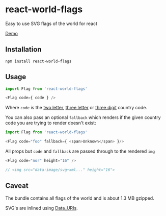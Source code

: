 # react-world-flags

Easy to use SVG flags of the world for react

[Demo](https://smucode.github.io/react-world-flags/)

## Installation

```
npm install react-world-flags
```

## Usage

```javascript
import Flag from 'react-world-flags'

<Flag code={ code } />
```

Where `code` is the [two letter](https://en.wikipedia.org/wiki/ISO_3166-1_alpha-2), [three letter](https://en.wikipedia.org/wiki/ISO_3166-1_alpha-3) or [three digit](https://en.wikipedia.org/wiki/ISO_3166-1_numeric) country code.

You can also pass an optional `fallback` which renders if the given country code you are trying to render doesn't exist:

```javascript
import Flag from 'react-world-flags'

<Flag code="foo" fallback={ <span>Unknown</span> }/>
```

All props but `code` and `fallback` are passed through to the rendered `img`

```javascript
<Flag code="nor" height="16" />

// <img src="data:image/svg+xml..." height="16">
```

## Caveat

The bundle contains all flags of the world and is about 1.3 MB gzipped.

SVG's are inlined using [Data_URIs](https://developer.mozilla.org/en-US/docs/Web/HTTP/Basics_of_HTTP/Data_URIs).
